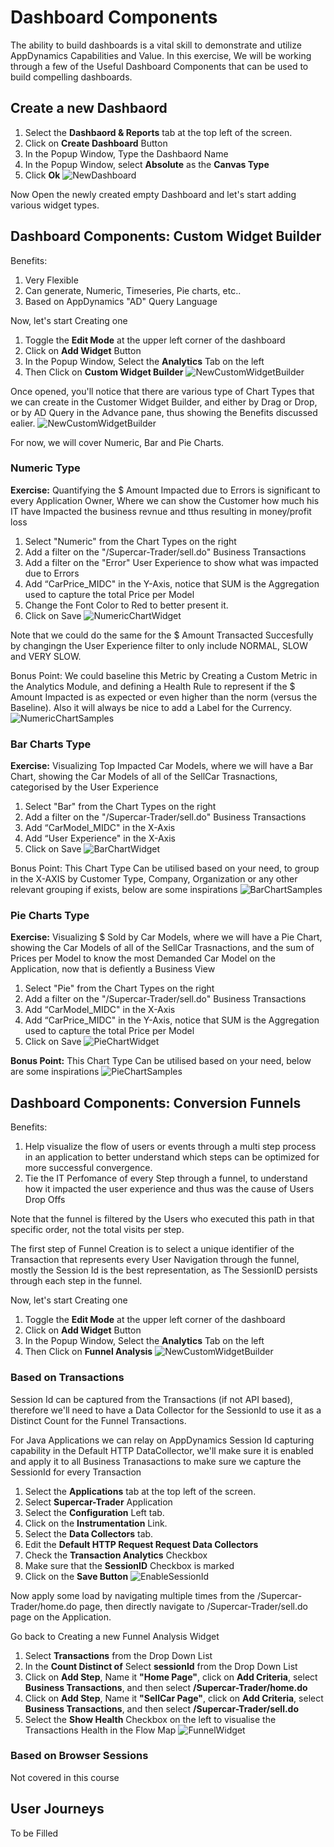 
# Dashboard Components 

The ability to build dashboards is a vital skill to demonstrate and utilize AppDynamics Capabilities and Value. 
In this exercise, We will be working through a few of the Useful Dashboard Components that can be used to build compelling dashboards.

## Create a new Dashbaord
1. Select the **Dashbaord & Reports** tab at the top left of the screen.
2. Click on **Create Dashboard** Button
3. In the Popup Window, Type the Dashbaord Name
4. In the Popup Window, select **Absolute** as the **Canvas Type**
5. Click **Ok**
![NewDashboard](assets/images/06-new-dashboard-01.png)

Now Open the newly created  empty  Dashboard and let's start adding various widget types.

## Dashboard Components: Custom Widget Builder
Benefits:
1.	Very Flexible
2.	Can generate, Numeric, Timeseries, Pie charts, etc.. 
3.	Based on AppDynamics "AD" Query Language 

Now, let's start Creating one
1. Toggle the **Edit Mode** at the upper left corner of the dashboard
2. Click on **Add Widget** Button
3. In the Popup Window, Select the **Analytics** Tab  on the left
4. Then Click on **Custom Widget Builder**
![NewCustomWidgetBuilder](assets/images/06-custom-widget-02.png)

Once opened,  you'll notice that there are various type of Chart  Types that we can create in the Customer Widget Builder, and either by Drag or Drop, or by AD Query in the Advance pane, thus showing the Benefits discussed ealier.
![NewCustomWidgetBuilder](assets/images/06-custom-widget-details-03.png)

For now, we will cover Numeric, Bar and Pie Charts.

### Numeric Type
 **Exercise:** Quantifying the $ Amount Impacted due to Errors is significant to every Application Owner, Where we can show the Customer how much his  IT have Impacted the business revnue and tthus resulting in money/profit loss
1. Select "Numeric" from the Chart Types on the right
2. Add a filter on the "/Supercar-Trader/sell.do" Business Transactions
3. Add a filter on the "Error" User Experience to show what was impacted due to Errors
4. Add “CarPrice_MIDC" in the Y-Axis, notice that SUM is the Aggregation used to capture the total Price per Model
5. Change  the Font Color to Red to better present it.
5. Click on Save
![NumericChartWidget](assets/images/06-numeric-chart-widget-08.png)

Note that we could do the same for the $ Amount Transacted Succesfully by changingn the User Experience filter to only include NORMAL, SLOW and VERY SLOW.

Bonus Point: We could baseline this Metric by Creating a Custom Metric in the Analytics Module, and defining a Health Rule to represent if the $ Amount Impacted is as expected or even  higher than the  norm (versus the Baseline).
Also it  will always be nice to add a Label for the Currency.
![NumericChartSamples](assets/images/06-numeric-chart-widget-samples-09.png)


### Bar Charts Type
 **Exercise:** Visualizing Top Impacted Car Models, where we will have a Bar Chart, showing the Car Models of all of the SellCar Trasnactions, categorised by the User Experience
1.	Select "Bar" from the Chart Types on the right
2.	Add a filter on the "/Supercar-Trader/sell.do" Business Transactions
3.	Add “CarModel_MIDC" in the X-Axis
4.	Add “User Experience" in the X-Axis
5.	Click on Save
![BarChartWidget](assets/images/06-bar-chart-widget-04.png)

Bonus Point: This Chart Type Can be utilised based on your need, to group in the X-AXIS by Customer Type, Company, Organization or any other relevant grouping if exists, below  are  some inspirations
![BarChartSamples](assets/images/06-bar-chart-widget-samples-05.png)


### Pie Charts Type
**Exercise:** Visualizing $ Sold by Car Models, where we will have a Pie Chart, showing the Car Models of all of the SellCar Trasnactions, and the sum of Prices per Model to know the most  Demanded Car Model on the Application, now that is defiently a Business View
1.	Select "Pie" from the Chart Types on the right
2.	Add a filter on the "/Supercar-Trader/sell.do" Business Transactions
3.	Add “CarModel_MIDC" in the X-Axis
4.	Add “CarPrice_MIDC" in the Y-Axis, notice that SUM is the Aggregation used to capture the total Price per Model
5.	Click on Save
![PieChartWidget](assets/images/06-pie-chart-widget-06.png)

**Bonus Point:** This Chart Type Can be utilised based on your need, below  are  some inspirations
![PieChartSamples](assets/images/06-pie-chart-widget-samples-07.png)


## Dashboard Components: Conversion Funnels
Benefits:
1. Help visualize the flow of users or events through a multi step process in an application to better understand which steps can be optimized for more successful convergence. 
2. Tie the IT Perfomance of every Step through a funnel, to understand how it impacted the user experience and thus was the cause of Users Drop Offs

Note that the funnel is filtered by the Users who executed this path in that specific order, not the total visits per step.

The first step of Funnel Creation is to select a unique identifier of the Transaction that represents every User Navigation through the funnel, mostly the Session Id is the best representation, as The SessionID persists through each step in the funnel.

Now, let's start Creating one
1. Toggle the **Edit Mode** at the upper left corner of the dashboard
2. Click on **Add Widget** Button
3. In the Popup Window, Select the **Analytics** Tab  on the left
4. Then Click on **Funnel Analysis**
![NewCustomWidgetBuilder](assets/images/06-create-funnel-widget-12.png)

### Based on Transactions

Session Id can be captured from the Transactions (if not API based), therefore we'll need to have a Data Collector for the SessionId to use it as a Distinct Count for the Funnel Transactions.

For Java Applications we can relay on AppDynamics Session Id capturing capability in the Default HTTP DataCollector, we'll make sure it is enabled and apply it to all Business Tranasactions to make sure we capture the SessionId for every Transaction
1. Select the **Applications** tab at the top left of the screen.
2. Select **Supercar-Trader** Application
3. Select the **Configuration** Left tab.
4. Click on the **Instrumentation** Link.
5. Select the **Data Collectors** tab.
6. Edit the **Default HTTP Request Request Data Collectors**
7. Check the **Transaction Analytics** Checkbox
7. Make sure that the **SessionID** Checkbox is marked
7. Click on the **Save Button**
![EnableSessionId](assets/images/06-enable-sessionid-11.png)

Now apply some load by navigating multiple times from the /Supercar-Trader/home.do page, then directly navigate to /Supercar-Trader/sell.do page on the Application.

Go back to Creating a new Funnel Analysis Widget
1. Select **Transactions** from the Drop Down List
2. In the **Count Distinct of** Select **sessionId** from the Drop Down List
3. Click on **Add Step**, Name it **"Home Page"**, click on **Add Criteria**, select **Business Transactions**, and then select **/Supercar-Trader/home.do**
4. Click on **Add Step**, Name it **"SellCar Page"**, click on **Add Criteria**, select **Business Transactions**, and then select **/Supercar-Trader/sell.do**
5. Select the **Show Health** Checkbox on the left to visualise the Transactions Health in the Flow Map
![FunnelWidget](assets/images/06-funnel-chart-10.png)

### Based on Browser Sessions

Not covered in this course

## User Journeys
To be Filled 
